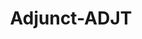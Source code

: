 ---
title: "Adjunct-ADJT"

categories: ['']

tags: ['Adjunct', 'ADJT']

arwords: 'الملحق'

arexps: []

enwords: ['Adjunct-ADJT']

enexps: []

arlexicons: 'ل'

enlexicons: 'A'

authors: ['Ruqayya Roshdy']

translators: ['']

citations: 'مقدمة في حوسبة اللغة العربية'

sources: 'مركز الملك عبدالله بن عبدالعزيز الدولي لخدمة اللغة العربية'

slug: ""
---
